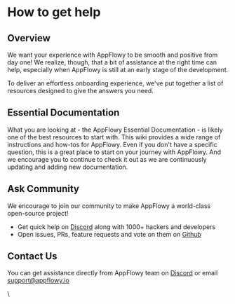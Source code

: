 # How to get help

## Overview

We want your experience with AppFlowy to be smooth and positive from day one! We realize, though, that a bit of assistance at the right time can help, especially when AppFlowy is still at an early stage of the development.

To deliver an effortless onboarding experience, we've put together a list of resources designed to give the answers you need.

## Essential Documentation

What you are looking at - the AppFlowy Essential Documentation - is likely one of the best resources to start with. This wiki provides a wide range of instructions and how-tos for AppFlowy. Even if you don't have a specific question, this is a great place to start on your journey with AppFlowy. And we encourage you to continue to check it out as we are continuously updating and adding new documentation.

## Ask Community

We encourage to join our community to make AppFlowy a world-class open-source project!

* Get quick help on [Discord](https://discord.gg/9Q2xaN37tV) along with 1000+ hackers and developers
* Open issues, PRs, feature requests and vote on them on [Github](https://github.com/AppFlowy-IO/appflowy)

## Contact Us

You can get assistance directly from AppFlowy team on [Discord](https://discord.gg/9Q2xaN37tV) or email support@appflowy.io

\
